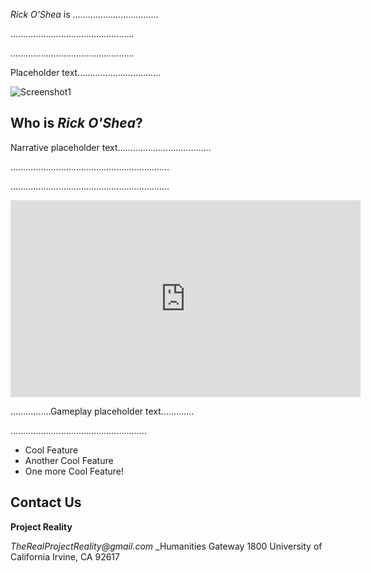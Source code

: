 _Rick O'Shea_ is ..................................

.................................................

.................................................

Placeholder text.................................

![Screenshot1](https://raw.githubusercontent.com/azheng888/Rick-O-Shea/master/Bedroom-Example.jpg)

## Who is _Rick O'Shea_?

Narrative placeholder text.....................................

...............................................................

...............................................................

<iframe width="560" height="315" src="https://www.youtube.com/embed/dQw4w9WgXcQ" frameborder="0" allowfullscreen></iframe>

................Gameplay placeholder text.............

......................................................

- Cool Feature
- Another Cool Feature
- One more Cool Feature!

## Contact Us

**Project Reality**

_TheRealProjectReality@gmail.com_
_Humanities Gateway 1800 University of California Irvine, CA 92617

